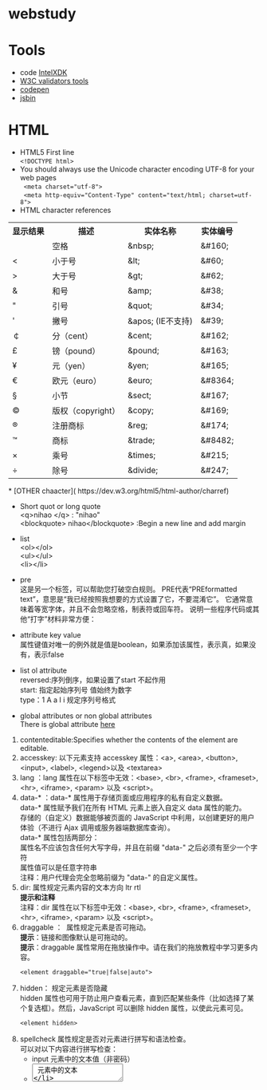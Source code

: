 webstudy
========

# Tools
*  code [IntelXDK](https://software.intel.com/en-us/intel-xdk)
*  [W3C validators tools](http://w3c.github.io/developers/tools/)
*  [codepen](https://codepen.io/)
*  [jsbin](http://jsbin.com/degiwagini/edit?html,output)


# HTML
* HTML5 First line <br/>
`<!DOCTYPE html>`
* You should always use the Unicode character encoding UTF-8 for your web pages <br/>
 ` <meta charset="utf-8">` <br/>
 ` <meta http-equiv="Content-Type" content="text/html; charset=utf-8">`
* HTML character references<br/>
<table>
    <tr>
      <th >显示结果</th>
      <th >描述</th>
      <th >实体名称</th>
      <th >实体编号</th>
    </tr>
    <tr>
      <td>&nbsp;</td>
      <td>空格</td>
      <td>&amp;nbsp;</td>
      <td>&amp;#160;</td>
    </tr>
    <tr>
      <td>&#60;</td>
      <td>小于号</td>
      <td>&amp;lt;</td>
      <td>&amp;#60;</td>
    </tr>
    <tr>
      <td>&gt;</td>
      <td>大于号</td>
      <td>&amp;gt;</td>
      <td>&amp;#62;</td>
    </tr>
    <tr>
      <td>&amp;</td>
      <td>和号</td>
      <td>&amp;amp;</td>
      <td>&amp;#38;</td>
    </tr>
    <tr>
      <td>&quot;</td>
      <td>引号</td>
      <td>&amp;quot;</td>
      <td>&amp;#34;</td>
    </tr>
    <tr>
      <td>'</td>
      <td>撇号&nbsp;</td>
      <td>&amp;apos; (IE不支持)</td>
      <td>&amp;#39;</td>
    </tr>
    <tr>
      <td>￠</td>
      <td>分（cent）</td>
      <td>&amp;cent;</td>
      <td>&amp;#162;</td>
    </tr>
    <tr>
      <td>&pound;</td>
      <td>镑（pound）</td>
      <td>&amp;pound;</td>
      <td>&amp;#163;</td>
    </tr>
    <tr>
      <td>&yen;</td>
      <td>元（yen）</td>
      <td>&amp;yen;</td>
      <td>&amp;#165;</td>
    </tr>
    <tr>
      <td>&euro;</td>
      <td>欧元（euro）</td>
      <td>&amp;euro;</td>
      <td>&amp;#8364;</td>
    </tr>
    <tr>
      <td>§</td>
      <td>小节</td>
      <td>&amp;sect;</td>
      <td>&amp;#167;</td>
    </tr>
    <tr>
      <td>&copy;</td>
      <td>版权（copyright）</td>
      <td>&amp;copy;</td>
      <td>&amp;#169;</td>
    </tr>
    <tr>
      <td>&#174;</td>
      <td>注册商标</td>
      <td>&amp;reg;</td>
      <td>&amp;#174;</td>
    </tr>
    <tr>
      <td>&trade;</td>
      <td>商标</td>
      <td>&amp;trade;</td>
      <td>&amp;#8482;</td>
    </tr>
    <tr>
      <td>×</td>
      <td>乘号</td>
      <td>&amp;times;</td>
      <td>&amp;#215;</td>
    </tr>
    <tr>
      <td>÷</td>
      <td>除号</td>
      <td>&amp;divide;</td>
      <td>&amp;#247;</td>
    </tr>
</table>
*  [OTHER chaacter]( https://dev.w3.org/html5/html-author/charref)

* Short quot  or long quote<br/>
&lt;q&gt;nihao &lt;/q&gt; : &quot;nihao&quot;<br/>
&lt;blockquote&gt; nihao&lt;/blockquote&gt; :Begin a new line and add  margin

* list <br/>
&lt;ol&gt;&lt;/ol&gt; <br/>
&lt;ul&gt;&lt;/ul&gt;<br/>
&lt;li&gt;&lt;/li&gt;

* pre <br/>
这是另一个标签，可以帮助您打破空白规则。 PRE代表“PREformatted text”，意思是“我已经按照我想要的方式设置了它，不要混淆它”。 它通常意味着等宽字体，并且不会忽略空格，制表符或回车符。 说明一些程序代码或其他“打字”材料非常方便：

* attribute key value <br/>
属性键值对唯一的例外就是值是boolean，如果添加该属性，表示真，如果没有，表示false

* list ol attribute <br/> 
reversed:序列倒序，如果设置了start 不起作用<br/> 
start: 指定起始序列号 值始终为数字<br/> 
type：1 A a I i 规定序列号格式

* global attributes or non global attributes<br/> 
There is global attribute [here](https://www.w3.org/wiki/HTML/Attributes/_Global)<br/> 
<ol>
 <li> contenteditable:Specifies whether the contents of the element are editable. </li>
 <li> accesskey: 以下元素支持 accesskey 属性：&lt;a&gt;, &lt;area&gt;, &lt;button&gt;, &lt;input&gt;, &lt;label&gt;, &lt;legend&gt;以及 &lt;textarea&gt; </li>
 <li>  lang ：lang 属性在以下标签中无效：&lt;base>, &lt;br&gt;, &lt;frame&gt;, &lt;frameset&gt;, &lt;hr&gt;, &lt;iframe&gt;, &lt;param&gt; 以及 &lt;script&gt;。</li>
  <li>  data-* ：data-* 属性用于存储页面或应用程序的私有自定义数据。<br/>
data-* 属性赋予我们在所有 HTML 元素上嵌入自定义 data 属性的能力。<br/>
存储的（自定义）数据能够被页面的 JavaScript 中利用，以创建更好的用户体验（不进行 Ajax 调用或服务器端数据库查询）。<br/>
data-* 属性包括两部分：<br/>
属性名不应该包含任何大写字母，并且在前缀 "data-" 之后必须有至少一个字符<br/>
属性值可以是任意字符串<br/>
注释：用户代理会完全忽略前缀为 "data-" 的自定义属性。</li>
 <li> dir: 属性规定元素内容的文本方向 ltr rtl<br/>
<b> 提示和注释 </b> <br/>
注释：dir 属性在以下标签中无效：&lt;base&gt;, &lt;br&gt;, &lt;frame&gt;, &lt;frameset&gt;, &lt;hr&gt;, &lt;iframe&gt;, &lt;param&gt; 以及 &lt;script&gt;。 </li>
 <li> draggable ：  属性规定元素是否可拖动。 <br/>
<b>提示</b>：链接和图像默认是可拖动的。<br/>
<b>提示</b>：draggable 属性常用在拖放操作中。请在我们的拖放教程中学习更多内容。<br/>

`` <element draggable="true|false|auto"> `` </li>

<li> hidden： 规定元素是否隐藏 <br/>
hidden 属性也可用于防止用户查看元素，直到匹配某些条件（比如选择了某个复选框）。然后，JavaScript 可以删除 hidden 属性，以使此元素可见。

`` <element hidden> ``
</li>
<li> spellcheck 属性规定是否对元素进行拼写和语法检查。 <br/>
可以对以下内容进行拼写检查：

* input 元素中的文本值（非密码）
* <textarea> 元素中的文本
* 可编辑元素中的文本
</li>
<li>tabindex 指定tab 顺序
<b>注释：</b >以下元素支持 tabindex 属性：&lt;a&gt;, &lt;area&gt, &lt;button&gt, &lt;input&gt ,&lt;object&gt, &lt;select&gt 以及 &lt;textarea&gt。</li> 
<li> title 属性规定关于元素的额外信息<br/>
 <b>提示：</b>title 属性常与 form 以及 a 元素一同使用，以提供关于输入格式和链接目标的信息。同时它也是 abbr 和 acronym 元素的必需属性。
</li>

<li> id <br/>
可以被CSS 和JS使用 另外可以用来作为链接<br/>

```
<a href="#introduction">1.1 Introduction</a> <!-- This is a hyperlink element which we will learn about later in this week -->
<p id="introduction">This paragraph is the Introduction to the webpage</p>
```

</li>

</ol>

* [非全局属性手册](https://developer.mozilla.org/en-US/docs/Web/HTML/Attributes)

* li属性都不赞成使用，使用样式代替

* img <br/>
如果图片没有实际意义。而仅仅是装饰，不要使用tag 使用css 请保持内容和样式分离<br/>
必须属性 alt src  可以用来作为连接 可以使用地图映射

* hyperlink <br/> 
链接必须有href 属性,可以用来链接外部和本地网址，可以用来设置图片链接，可以用来指定发送邮件， <br/>
target 指定打开位置 <br/>
midia 指定打开设备 <br/>
download 指定下载 可以不赋值 默认文件名 <br/>
有三种状态 未被访问 已经访问 正在点击活动状态




# CSS
* 引入 <br/>
* 从外部引入 `` <link rel="stylesheet" href="css/my_styles.css"> `` 
* 定义在内部 
``` 
 <head>
    <meta charset="UTF-8">
    <title>Style and link tags</title>
    <style>
      /* CSS will go in this area */
    </style>
  </head>
```
* 注释 ` /* this is comment */` 
* 格式 选择器{key:value;key:value}
* [CSS 速查手册](https://developer.mozilla.org/en-US/docs/Web/CSS/Reference)
* font-szie :
``
p { font-size: 18px; }
q { font-size: .8em; }
blockquote { font-size: 10vh; }
``
xx-small, x-small, small, medium, large, x-large, xx-large  和父类相对
* line-height<br/>
建议使用无单位值，会根据当前字体大小计算，不会引起意想不到的效果

* text-align <br/>
<b>注意</b>:文本对齐只对块元素有用，内联不适用

* text-decoration:定义下划线 中划线 上划线
```
p { text-decoration: underline; }
a { text-decoration: none; } /* hyperlinks are underlined by default, but that can be removed */ 
span { text-decoration: overline; }
span { text-decoration: underline overline; } /* apply two with just a space between the values */
span { text-decoration: underline overline line-through; } /* everything */
```
* font-weight:字体粗细
* font-style: 定义倾斜
* font-family:定义字体 浏览器会尝试列表
* margin: 外边框
* color:rgb() rgba()  
* 单位  px, em, rem, %, vh, vw
* 列表样式:list-style-type list-style-position list-style-image

* 选择器注意事项<br/>
#p1 a {}会应用所有p下面的a 但是如果只想应用自己的直接子节点 使用> 

* 选择器如果选择符合两个类的元素 使用.A.B 

* table 样式 </br>

 + border
 + border-collapse




# JS
__hello__








